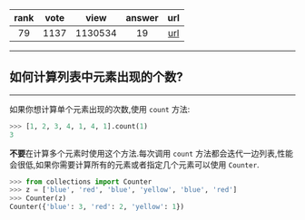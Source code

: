 
| rank | vote | view | answer | url |
|:-:|:-:|:-:|:-:|:-:|
|79|1137|1130534|19| [url](http://stackoverflow.com/questions/2600191/how-to-count-the-occurrences-of-a-list-item) |
***

## 如何计算列表中元素出现的个数?

***

如果你想计算单个元素出现的次数,使用 `count` 方法:

```python
>>> [1, 2, 3, 4, 1, 4, 1].count(1)
3
```

**不要**在计算多个元素时使用这个方法.每次调用 `count` 方法都会迭代一边列表,性能会很低,如果你需要计算所有的元素或者指定几个元素可以使用 `Counter`.

```python
>>> from collections import Counter
>>> z = ['blue', 'red', 'blue', 'yellow', 'blue', 'red']
>>> Counter(z)
Counter({'blue': 3, 'red': 2, 'yellow': 1})
```
